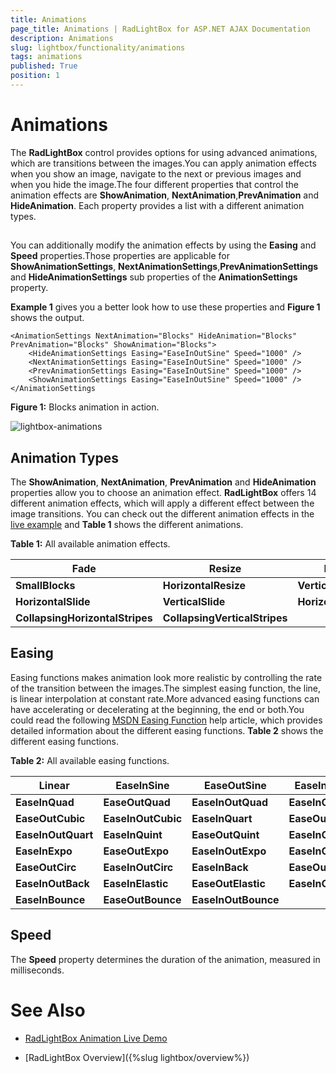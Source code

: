 ```yaml
---
title: Animations
page_title: Animations | RadLightBox for ASP.NET AJAX Documentation
description: Animations
slug: lightbox/functionality/animations
tags: animations
published: True
position: 1
---
```


# Animations



The **RadLightBox** control provides options for using advanced animations, which are transitions between the images.You can apply animation effects when you show an image, navigate to the next or previous images and when you hide the image.The four different properties that control the animation effects are **ShowAnimation**, **NextAnimation**,**PrevAnimation** and **HideAnimation**. Each property provides a list with a different animation types.

## 

You can additionally modify the animation effects by using the **Easing** and **Speed** properties.Those properties are applicable for **ShowAnimationSettings**, **NextAnimationSettings**,**PrevAnimationSettings** and **HideAnimationSettings** sub properties of the **AnimationSettings** property.

**Example 1** gives you a better look how to use these properties and **Figure 1** shows the output.

````ASPNET
<AnimationSettings NextAnimation="Blocks" HideAnimation="Blocks" PrevAnimation="Blocks" ShowAnimation="Blocks">
	<HideAnimationSettings Easing="EaseInOutSine" Speed="1000" />
	<NextAnimationSettings Easing="EaseInOutSine" Speed="1000" />
	<PrevAnimationSettings Easing="EaseInOutSine" Speed="1000" />
	<ShowAnimationSettings Easing="EaseInOutSine" Speed="1000" />
</AnimationSettings
````



**Figure 1:** Blocks animation in action.

![lightbox-animations](images/lightbox-animations.jpg)

## Animation Types

The **ShowAnimation**, **NextAnimation**, **PrevAnimation** and **HideAnimation** properties allow you to choose an animation effect. **RadLightBox** offers 14 different animation effects, which will apply a different effect between the image transitions. You can check out the different animation effects in the [live example](https://demos.telerik.com/aspnet-ajax/lightbox/examples/functionality/animations/defaultcs.aspx) and	**Table 1** shows the different animations.

**Table 1:** All available animation effects.


|  **Fade**  |  **Resize**  |  **Blocks**  |  **BigBlocks**  |
| ------ | ------ | ------ | ------ |
| **SmallBlocks** | **HorizontalResize** | **VerticalResize** | **DiagonalResize** |
| **HorizontalSlide** | **VerticalSlide** | **HorizontalStripes** | **VerticalStripes** |
| **CollapsingHorizontalStripes** | **CollapsingVerticalStripes** |||

## Easing

Easing functions makes animation look more realistic by controlling the rate of the transition between the images.The simplest easing function, the line, is linear interpolation at constant rate.More advanced easing functions can have accelerating or decelerating at the beginning, the end or both.You could read the following [MSDN Easing Function](https://msdn.microsoft.com/en-us/library/ee308751%28v=vs.110%29.aspx) help article, which provides detailed information about the different easing functions. **Table 2** shows the different easing functions.

**Table 2:** All available easing functions.


|  **Linear**  |  **EaseInSine**  |  **EaseOutSine**  |  **EaseInOutSine**  |
| ------ | ------ | ------ | ------ |
| **EaseInQuad** | **EaseOutQuad** | **EaseInOutQuad** | **EaseInCubic** |
| **EaseOutCubic** | **EaseInOutCubic** | **EaseInQuart** | **EaseOutQuart** |
| **EaseInOutQuart** | **EaseInQuint** | **EaseOutQuint** | **EaseInOutQuint** |
| **EaseInExpo** | **EaseOutExpo** | **EaseInOutExpo** | **EaseInCirc** |
| **EaseOutCirc** | **EaseInOutCirc** | **EaseInBack** | **EaseOutBack** |
| **EaseInOutBack** | **EaseInElastic** | **EaseOutElastic** | **EaseInOutElastic** |
| **EaseInBounce** | **EaseOutBounce** | **EaseInOutBounce** ||

## Speed

The **Speed** property determines the duration of the animation, measured in milliseconds.

# See Also

 * [RadLightBox Animation Live Demo](https://demos.telerik.com/aspnet-ajax/lightbox/examples/functionality/animations/defaultcs.aspx)

 * [RadLightBox Overview]({%slug lightbox/overview%})
